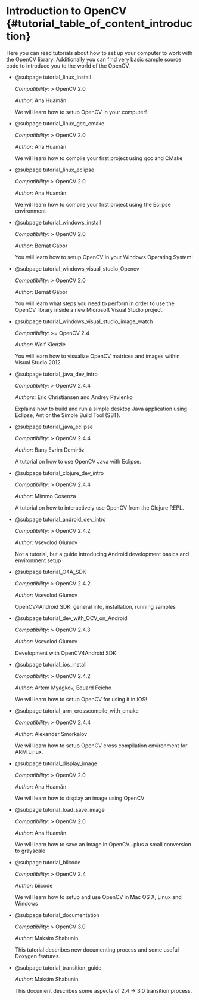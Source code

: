 Introduction to OpenCV {#tutorial_table_of_content_introduction}
======================

Here you can read tutorials about how to set up your computer to work with the OpenCV library.
Additionally you can find very basic sample source code to introduce you to the world of the OpenCV.

-   @subpage tutorial_linux_install

    _Compatibility:_ \> OpenCV 2.0

    _Author:_ Ana Huamán

    We will learn how to setup OpenCV in your computer!

-   @subpage tutorial_linux_gcc_cmake

    _Compatibility:_ \> OpenCV 2.0

    _Author:_ Ana Huamán

    We will learn how to compile your first project using gcc and CMake

-   @subpage tutorial_linux_eclipse

    _Compatibility:_ \> OpenCV 2.0

    _Author:_ Ana Huamán

    We will learn how to compile your first project using the Eclipse environment

-   @subpage tutorial_windows_install

    _Compatibility:_ \> OpenCV 2.0

    _Author:_ Bernát Gábor

    You will learn how to setup OpenCV in your Windows Operating System!

-   @subpage tutorial_windows_visual_studio_Opencv

    _Compatibility:_ \> OpenCV 2.0

    _Author:_ Bernát Gábor

    You will learn what steps you need to perform in order to use the OpenCV library inside a new
    Microsoft Visual Studio project.

-   @subpage tutorial_windows_visual_studio_image_watch

    _Compatibility:_ \>= OpenCV 2.4

    _Author:_ Wolf Kienzle

    You will learn how to visualize OpenCV matrices and images within Visual Studio 2012.

-   @subpage tutorial_java_dev_intro

    _Compatibility:_ \> OpenCV 2.4.4

    _Authors:_ Eric Christiansen and Andrey Pavlenko

    Explains how to build and run a simple desktop Java application using Eclipse, Ant or the
    Simple Build Tool (SBT).

-   @subpage tutorial_java_eclipse

    _Compatibility:_ \> OpenCV 2.4.4

    _Author:_ Barış Evrim Demiröz

    A tutorial on how to use OpenCV Java with Eclipse.

-   @subpage tutorial_clojure_dev_intro

    _Compatibility:_ \> OpenCV 2.4.4

    _Author:_ Mimmo Cosenza

    A tutorial on how to interactively use OpenCV from the Clojure REPL.

-   @subpage tutorial_android_dev_intro

    _Compatibility:_ \> OpenCV 2.4.2

    _Author:_ Vsevolod Glumov

    Not a tutorial, but a guide introducing Android development basics and environment setup

-   @subpage tutorial_O4A_SDK

    _Compatibility:_ \> OpenCV 2.4.2

    _Author:_ Vsevolod Glumov

    OpenCV4Android SDK: general info, installation, running samples

-   @subpage tutorial_dev_with_OCV_on_Android

    _Compatibility:_ \> OpenCV 2.4.3

    _Author:_ Vsevolod Glumov

    Development with OpenCV4Android SDK

-   @subpage tutorial_ios_install

    _Compatibility:_ \> OpenCV 2.4.2

    _Author:_ Artem Myagkov, Eduard Feicho

    We will learn how to setup OpenCV for using it in iOS!

-   @subpage tutorial_arm_crosscompile_with_cmake

    _Compatibility:_ \> OpenCV 2.4.4

    _Author:_ Alexander Smorkalov

    We will learn how to setup OpenCV cross compilation environment for ARM Linux.

-   @subpage tutorial_display_image

    _Compatibility:_ \> OpenCV 2.0

    _Author:_ Ana Huamán

    We will learn how to display an image using OpenCV

-   @subpage tutorial_load_save_image

    _Compatibility:_ \> OpenCV 2.0

    _Author:_ Ana Huamán

    We will learn how to save an Image in OpenCV...plus a small conversion to grayscale

-   @subpage tutorial_biicode

    _Compatibility:_ \> OpenCV 2.4

    _Author:_ biicode

    We will learn how to setup and use OpenCV in Mac OS X, Linux and Windows

-   @subpage tutorial_documentation

    _Compatibility:_ \> OpenCV 3.0

    _Author:_ Maksim Shabunin

    This tutorial describes new documenting process and some useful Doxygen features.

-   @subpage tutorial_transition_guide

    _Author:_ Maksim Shabunin

    This document describes some aspects of 2.4 -> 3.0 transition process.
